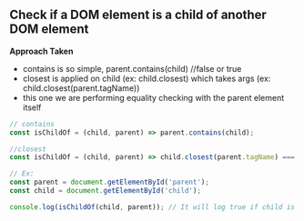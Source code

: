 ## Check if a DOM element is a child of another DOM element

**Approach Taken**

- contains is so simple, parent.contains(child) //false or true
- closest is applied on child (ex: child.closest) which takes args (ex: child.closest(parent.tagName))
- this one we are performing equality checking with the parent element itself

```js
// contains
const isChildOf = (child, parent) => parent.contains(child);

//closest
const isChildOf = (child, parent) => child.closest(parent.tagName) === parent;

// Ex:
const parent = document.getElementById('parent');
const child = document.getElementById('child');

console.log(isChildOf(child, parent)); // It will log true if child is a descendant of parent, otherwise false
```
